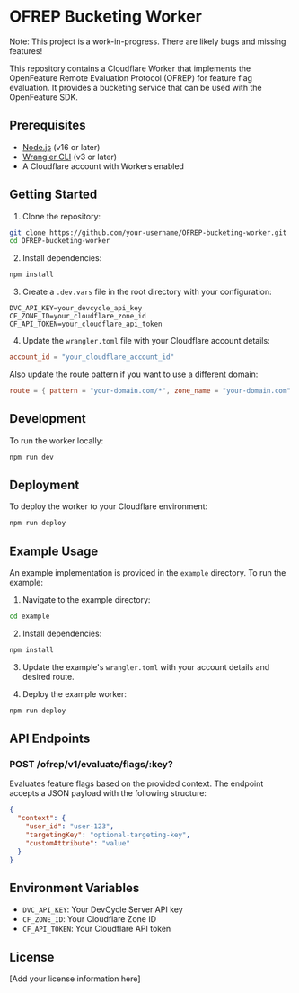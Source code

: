 # OFREP Bucketing Worker

Note: This project is a work-in-progress. There are likely bugs and missing features!

This repository contains a Cloudflare Worker that implements the OpenFeature Remote Evaluation Protocol (OFREP) for feature flag evaluation. It provides a bucketing service that can be used with the OpenFeature SDK.

## Prerequisites

- [Node.js](https://nodejs.org/) (v16 or later)
- [Wrangler CLI](https://developers.cloudflare.com/workers/wrangler/install-and-update/) (v3 or later)
- A Cloudflare account with Workers enabled

## Getting Started

1. Clone the repository:
```bash
git clone https://github.com/your-username/OFREP-bucketing-worker.git
cd OFREP-bucketing-worker
```

2. Install dependencies:
```bash
npm install
```

3. Create a `.dev.vars` file in the root directory with your configuration:
```
DVC_API_KEY=your_devcycle_api_key
CF_ZONE_ID=your_cloudflare_zone_id
CF_API_TOKEN=your_cloudflare_api_token
```

4. Update the `wrangler.toml` file with your Cloudflare account details:
```toml
account_id = "your_cloudflare_account_id"
```

Also update the route pattern if you want to use a different domain:
```toml
route = { pattern = "your-domain.com/*", zone_name = "your-domain.com" }
```

## Development

To run the worker locally:
```bash
npm run dev
```

## Deployment

To deploy the worker to your Cloudflare environment:
```bash
npm run deploy
```

## Example Usage

An example implementation is provided in the `example` directory. To run the example:

1. Navigate to the example directory:
```bash
cd example
```

2. Install dependencies:
```bash
npm install
```

3. Update the example's `wrangler.toml` with your account details and desired route.

4. Deploy the example worker:
```bash
npm run deploy
```

## API Endpoints

### POST /ofrep/v1/evaluate/flags/:key?

Evaluates feature flags based on the provided context. The endpoint accepts a JSON payload with the following structure:

```json
{
  "context": {
    "user_id": "user-123",
    "targetingKey": "optional-targeting-key",
    "customAttribute": "value"
  }
}
```

## Environment Variables

- `DVC_API_KEY`: Your DevCycle Server API key
- `CF_ZONE_ID`: Your Cloudflare Zone ID
- `CF_API_TOKEN`: Your Cloudflare API token

## License

[Add your license information here]
